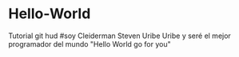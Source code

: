 # Hello-World
Tutorial git hud
#soy Cleiderman Steven Uribe Uribe y seré el mejor programador del mundo "Hello World go for you"
